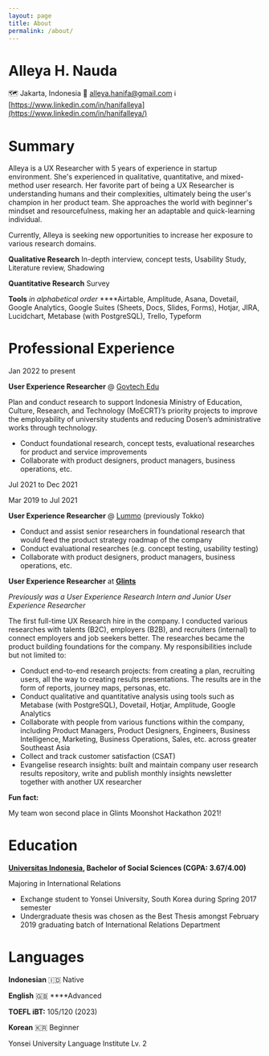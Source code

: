```yaml
---
layout: page
title: About
permalink: /about/
---
```


# Alleya H. Nauda

🗺 Jakarta, Indonesia
📧 alleya.hanifa@gmail.com
ℹ [https://www.linkedin.com/in/hanifalleya](https://www.linkedin.com/in/hanifalleya/)

# **Summary**

Alleya is a UX Researcher with 5 years of experience in startup environment. She's experienced in qualitative, quantitative, and mixed-method user research. Her favorite part of being a UX Researcher is understanding humans and their complexities, ultimately being the user's champion in her product team. She approaches the world with beginner's mindset and resourcefulness, making her an adaptable and quick-learning individual.

Currently, Alleya is seeking new opportunities to increase her exposure to various research domains.

**Qualitative Research**
In-depth interview, concept tests, Usability Study, Literature review, Shadowing

**Quantitative Research**
Survey

**Tools** *in alphabetical order*
****Airtable, Amplitude, Asana, Dovetail, Google Analytics, Google Suites (Sheets, Docs, Slides, Forms), Hotjar, JIRA, Lucidchart, Metabase (with PostgreSQL), Trello, Typeform

# Professional Experience

Jan 2022 to
present

**User Experience Researcher** @ [Govtech Edu](http://govtech.education)

Plan and conduct research to support Indonesia Ministry of Education, Culture, Research, and Technology (MoECRT)’s priority projects to improve the employability of university students and reducing Dosen’s administrative works through technology.

- Conduct foundational research, concept tests, evaluational researches for product and service improvements
- Collaborate with product designers, product managers, business operations, etc.

Jul 2021 to
Dec 2021

Mar 2019 to Jul 2021

**User Experience Researcher** @ [Lummo](https://www.linkedin.com/company/lummoindonesia/) (previously Tokko)

- Conduct and assist senior researchers in foundational research that would feed the product strategy roadmap of the company
- Conduct evaluational researches (e.g. concept testing, usability testing)
- Collaborate with product designers, product managers, business operations, etc.

**User Experience Researcher** at [**Glints**](http://glints.com)

*Previously was a User Experience Research Intern and Junior User Experience Researcher*

The first full-time UX Research hire in the company. I conducted various researches with talents (B2C), employers (B2B), and recruiters (internal) to connect employers and job seekers better. The researches became the product building foundations for the company. My responsibilities include but not limited to:

- Conduct end-to-end research projects: from creating a plan, recruiting users, all the way to creating results presentations. The results are in the form of reports, journey maps, personas, etc.
- Conduct qualitative and quantitative analysis using tools such as Metabase (with PostgreSQL), Dovetail, Hotjar, Amplitude, Google Analytics
- Collaborate with people from various functions within the company, including Product Managers, Product Designers, Engineers, Business Intelligence, Marketing, Business Operations, Sales, etc. across greater Southeast Asia
- Collect and track customer satisfaction (CSAT)
- Evangelise research insights: built and maintain company user research results repository, write and publish monthly insights newsletter together with another UX researcher

**Fun fact:**

My team won second place in Glints Moonshot Hackathon 2021!

# Education

**[Universitas Indonesia](https://en.wikipedia.org/wiki/University_of_Indonesia), Bachelor of Social Sciences (CGPA: 3.67/4.00)** 

Majoring in International Relations

- Exchange student to Yonsei University, South Korea during Spring 2017 semester
- Undergraduate thesis was chosen as the Best Thesis amongst February 2019 graduating batch of International Relations Department

# Languages

**Indonesian** 🇮🇩
Native

**English** 🇬🇧
****Advanced

**TOEFL iBT:** 105/120 (2023)

**Korean** 🇰🇷
Beginner

Yonsei University Language Institute Lv. 2
